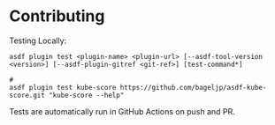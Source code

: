 # Contributing

Testing Locally:

```shell
asdf plugin test <plugin-name> <plugin-url> [--asdf-tool-version <version>] [--asdf-plugin-gitref <git-ref>] [test-command*]

#
asdf plugin test kube-score https://github.com/bageljp/asdf-kube-score.git "kube-score --help"
```

Tests are automatically run in GitHub Actions on push and PR.
